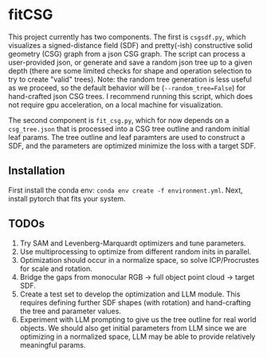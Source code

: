# fitCSG
This project currently has two components. The first is `csgsdf.py`, which visualizes a signed-distance field (SDF) and pretty(-ish) constructive solid geometry (CSG) graph from a json CSG graph. The script can process a user-provided json, or generate and save a random json tree up to a given depth (there are some limited checks for shape and operation selection to try to create "valid" trees). Note: the random tree generation is less useful as we proceed, so the default behavior will be (`--random_tree=False`) for hand-crafted json CSG trees. I recommend running this script, which does not require gpu acceleration, on a local machine for visualization.

The second component is `fit_csg.py`, which for now depends on a `csg_tree.json` that is processed into a CSG tree outline and random initial leaf params. The tree outline and leaf paramters are used to construct a SDF, and the parameters are optimized minimize the loss with a target SDF.

## Installation
First install the conda env: `conda env create -f environment.yml`.
Next, install pytorch that fits your system.

## TODOs
1. Try SAM and Levenberg-Marquardt optimizers and tune parameters.
2. Use multiprocessing to optimize from different random inits in parallel.
3. Optimization should occur in a normalize space, so solve ICP/Procrustes for scale and rotation.
4. Bridge the gaps from monocular RGB -> full object point cloud -> target SDF.
5. Create a test set to develop the optimization and LLM module. This requires defining further SDF shapes (with rotation) and hand-crafting the tree and parameter values.
6. Experiment with LLM prompting to give us the tree outline for real world objects. We should also get initial parameters from LLM since we are optimizing in a normalized space, LLM may be able to provide relatively meaningful params. 
